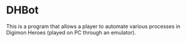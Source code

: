 # DHBot

This is a program that allows a player to automate various processes
in Digimon Heroes (played on PC through an emulator).